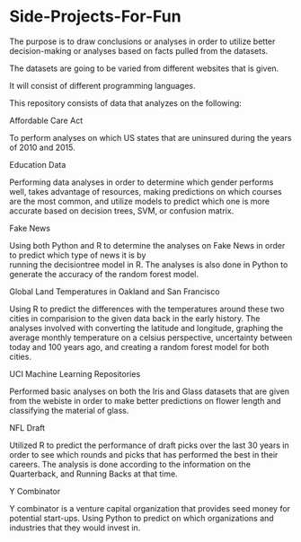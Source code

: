 # Side-Projects-For-Fun

The purpose is to draw conclusions or analyses in order to utilize better decision-making or analyses based on facts pulled from the datasets.  

The datasets are going to be varied from different websites that is given. 

It will consist of different programming languages.

This repository consists of data that analyzes on the following:

Affordable Care Act 
  
To perform analyses on which US states that are uninsured during the years of 2010 and 2015.
  
Education Data
 
Performing data analyses in order to determine which gender performs well, takes advantage of resources, making predictions on which
courses are the most common, and utilize models to predict which one is more accurate based on decision trees, SVM, or confusion matrix.
  
Fake News
  
 Using both Python and R to determine the analyses on Fake News in order to predict which type of news it is by     
 running the decisiontree model in R. 
 The analyses is also done in Python to generate the accuracy of the random forest model. 
  
Global Land Temperatures in Oakland and San Francisco
 
 Using R to predict the differences with the temperatures around these two cities in comparision to the given data back in the early
 history. The analyses involved with converting the latitude and longitude, graphing the average monthly temperature on a celsius
 perspective, uncertainty between today and 100 years ago, and creating a random forest model for both cities.
  
UCI Machine Learning Repositories
 
 Performed basic analyses on both the Iris and Glass datasets that are given from the webiste in order to make better predictions on 
 flower length and classifying the material of glass.
  
NFL Draft
 
 Utilized R to predict the performance of draft picks over the last 30 years in order to see which rounds and picks that has performed
 the best in their careers. The analysis is done according to the information on the Quarterback, and Running Backs at that time. 
  
Y Combinator

  Y combinator is a venture capital organization that provides seed money for potential start-ups. Using Python to predict on which 
  organizations and industries that they would invest in.
